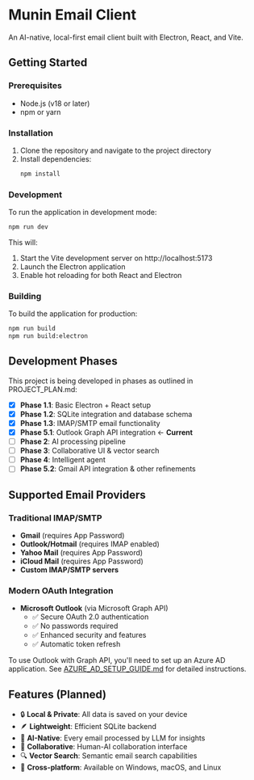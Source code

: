 # Munin Email Client

An AI-native, local-first email client built with Electron, React, and Vite.

## Getting Started

### Prerequisites

- Node.js (v18 or later)
- npm or yarn

### Installation

1. Clone the repository and navigate to the project directory
2. Install dependencies:
   ```bash
   npm install
   ```

### Development

To run the application in development mode:

```bash
npm run dev
```

This will:
1. Start the Vite development server on http://localhost:5173
2. Launch the Electron application
3. Enable hot reloading for both React and Electron

### Building

To build the application for production:

```bash
npm run build
npm run build:electron
```

## Development Phases

This project is being developed in phases as outlined in PROJECT_PLAN.md:

- [x] **Phase 1.1**: Basic Electron + React setup
- [x] **Phase 1.2**: SQLite integration and database schema
- [x] **Phase 1.3**: IMAP/SMTP email functionality
- [x] **Phase 5.1**: Outlook Graph API integration ← **Current**
- [ ] **Phase 2**: AI processing pipeline
- [ ] **Phase 3**: Collaborative UI & vector search
- [ ] **Phase 4**: Intelligent agent
- [ ] **Phase 5.2**: Gmail API integration & other refinements

## Supported Email Providers

### Traditional IMAP/SMTP
- **Gmail** (requires App Password)
- **Outlook/Hotmail** (requires IMAP enabled)
- **Yahoo Mail** (requires App Password)
- **iCloud Mail** (requires App Password)
- **Custom IMAP/SMTP servers**

### Modern OAuth Integration
- **Microsoft Outlook** (via Microsoft Graph API)
  - ✅ Secure OAuth 2.0 authentication
  - ✅ No passwords required
  - ✅ Enhanced security and features
  - ✅ Automatic token refresh

To use Outlook with Graph API, you'll need to set up an Azure AD application. See [AZURE_AD_SETUP_GUIDE.md](AZURE_AD_SETUP_GUIDE.md) for detailed instructions.

## Features (Planned)

- 🔒 **Local & Private**: All data is saved on your device
- 🪶 **Lightweight**: Efficient SQLite backend
- 🤖 **AI-Native**: Every email processed by LLM for insights
- 🤝 **Collaborative**: Human-AI collaboration interface
- 🔍 **Vector Search**: Semantic email search capabilities
- 📱 **Cross-platform**: Available on Windows, macOS, and Linux 